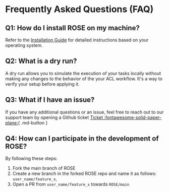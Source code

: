 # Frequently Asked Questions (FAQ)

## Q1: How do I install ROSE on my machine?

Refer to the [Installation Guide](installation.md) for detailed instructions based on your operating system.

## Q2: What is a dry run?

A dry run allows you to simulate the execution of your tasks locally without making any changes to the behavior of the your ACL workflow.
It's a way to verify your setup before applying it.

## Q3: What if I have an issue?
If you have any additional questions or an issue, feel free to reach out to our support team by opening a Github ticket [Ticket :fontawesome-solid-paper-plane:](#){ .md-button }

## Q4: How can I participate in the development of ROSE?
By following these steps:

1. Fork the main branch of ROSE
2. Create a new branch in the forked ROSE repo and name it as follows: `user_name/feature_x`,
3. Open a PR from `user_name/feature_x` towards `ROSE/main`